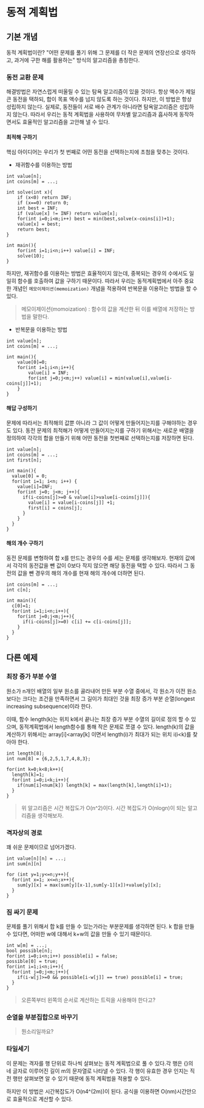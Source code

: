 # 동적 계획법

## 기본 개념

동적 계획법이란? "어떤 문제를 풀기 위해 그 문제를 더 작은 문제의 연장선으로 생각하고, 과거에 구한 해를 활용하는" 방식의 알고리즘을 총칭한다.

### 동전 교환 문제

해결방법은 자연스럽게 떠올릴 수 있는 탐욕 알고리즘이 있을 것이다. 항상 액수가 제일 큰 동전을 택하되, 합이 목표 액수를 넘지 않도록 하는 것이다.
하지만, 이 방법은 항상 성립하지 않는다. 실제로, 동전들이 서로 배수 관계가 아니라면 탐욕알고리즘은 성립하지 않는다. 따라서 우리는 동적 계획법을 사용하여 무차별 알고리즘과 흡사하게 동작하면서도 효율적인 알고리즘을 고안해 낼 수 있다.

#### 최적해 구하기

핵심 아이디어는 우리가 첫 번째로 어떤 동전을 선택하는지에 초첨을 맞추는 것이다.

- 재귀함수를 이용하는 방법
```
int value[n];
int coins[m] = ...;

int solve(int x){
	if (x<0) return INF;
	if (x==0) return 0;
	int best = INF;
	if (value[x] != INF) return value[x];
	for(int i=0;i<m;i++) best = min(best,solve(x-coins[i])+1);
	value[x] = best;
	return best;
}

int main(){
	for(int i=1;i<n;i++) value[i] = INF;
	solve(10);
}
```

하지만, 재귀함수를 이용하는 방법은 효율적이지 않는데, 중복되는 경우의 수에서도 일일히 함수를 호출하여 값을 구하기 때문이다.
따라서 우리는 동적계획법에서 아주 중요한 개념인 `메모이제이션(memoization)` 개념을 적용하여 반복문을 이용하는 방법을 할 수 있다.

>메모이제이션(momoization) : 함수의 값을 계산한 뒤 이를 배열에 저장하는 방법을 말한다.

- 반복문을 이용하는 방법

```
int value[n];
int coins[m] = ...;

int main(){
	value[0]=0;
	for(int i=1;i<n;i++){
		value[i] = INF;
		for(int j=0;j<m;j++) value[i] = min(value[i],value[i-coins[j]]+1);
	}
}
```

#### 해답 구성하기

문제에 따라서는 최적해의 값뿐 아니라 그 값이 어떻게 만들어지는지를 구해야하는 경우도 있다. 동전 문제의 최적해가 어떻게 만들어지는지를 구하기 위해서는 새로운 배열을 정의하여 각각의 합을 만들기 위해 어떤 동전을 첫번쨰로 선택하는지를 저장하면 된다.

```
int value[n];
int coins[m] = ...;
int first[n];

int main(){
  value[0] = 0;
  for(int i=1; i<n; i++) {
    value[i]=INF;
    for(int j=0; j<m; j++){
      if(i-coins[j]>=0 & value[i]>value[i-coins[j]]){
        value[i] = value[i-coins[j]] +1;
        first[i] = coins[j];
      }
    }
  }
}
```

#### 해의 개수 구하기

동전 문제를 변형하여 합 x를 만드는 경우의 수를 세는 문제를 생각해보자. 현재의 값에서 각각의 동전값을 뺀 값이 0보다 작지 않으면 해당 동전을 택할 수 있다. 따라서 그 동전의 값을 뺀 경우의 해의 개수를 현재 해의 개수에 더하면 된다.

```
int coins[m] = ...;
int c[n];

int main(){
  c[0]=1;
  for(int i=1;i<n;i++){
    for(int j=0;j<m;j++){
      if(i-coins[j]>=0) c[i] += c[i-coins[j]];
    }
  }
}
```
## 다른 예제

### 최장 증가 부분 수열

원소가 n개인 배열의 일부 원소를 골라내어 만든 부분 수열 중에서, 각 원소가 이전 원소보다는 크다는 조건을 만족하면서 그 길이가 최대인 것을 최장 증가 부분 순열(longest increasing subsequence)이라 한다.

이때, 함수 length(k)는 위치 k에서 끝나는 최장 증가 부분 수열의 길이로 정의 할 수 있으며, 동적계획법에서 length함수를 통해 작은 문제로 쪼갤 수 있다. length(k)의 값을 계산하기 위해서는 array[i]<array[k] 이면서 length(i)가 최대가 되는 위치 i(i<k)를 찾아야 한다.

```
int length[8];
int num[8] = {6,2,5,1,7,4,8,3};

for(int k=0;k<8;k++){
  length[k]=1;
  for(int i=0;i<k;i++){
    if(num[i]<num[k]) length[k] = max(length[k],length[i]+1);
  }
}
```

>위 알고리즘은 시간 복잡도가 O(n^2)이다. 시간 복잡도가 O(nlogn)이 되는 알고리즘을 생각해보자.

### 격자상의 경로

꽤 쉬운 문제이므로 넘어가겠다.

```
int value[n][n] = ...;
int sum[n][n]

for (int y=1;y<=n;y++){
  for(int x=1; x<=n;x++){
    sum[y][x] = max(sum[y][x-1],sum[y-1][x])+value[y][x];
  }
}
```

### 짐 싸기 문제

문제를 풀기 위해서 합 k를 만들 수 있는가라는 부분문제를 생각하면 된다. k 합을 만들 수 있다면, 어떠한 w에 대해서 k+w의 값을 만들 수 있기 때문이다.

```
int w[m] = ...;
bool possible[n];
for(int i=0;i<n;i++) possible[i] = false;
possible[0] = true;
for(int i=1;i<n;i++){
  for(int j=0;j<m;j++){
    if(i-w[j]>=0 && possible[i-w[j]] == true) possible[i] = true;
  }
}
```
> 오른쪽부터 왼쪽의 순서로 계산하는 트릭을 사용해야 한다고?

### 순열을 부분집합으로 바꾸기

> 뭔소리일까요?

### 타일세기

이 문제는 격자를 행 단위로 하나씩 살펴보는 동적 계획법으로 풀 수 있다.각 행은  {}의 네 글자로 이루어진 길이 m의 문자열로 나타낼 수 있다. 각 행이 유효한 경우 인지는 직전 행만 살펴보면 알 수 있기 때문에 동적 계획법을 적용할 수 있다.

하지만 이 방법은 시간복잡도가 O(n4^(2m))이 된다. 공식을 이용하면 O(nm)시간안으로 효율적으로 계산할 수 있다.
